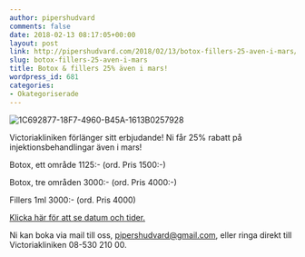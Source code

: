 ```yaml
---
author: pipershudvard
comments: false
date: 2018-02-13 08:17:05+00:00
layout: post
link: http://pipershudvard.com/2018/02/13/botox-fillers-25-aven-i-mars/
slug: botox-fillers-25-aven-i-mars
title: Botox & fillers 25% även i mars!
wordpress_id: 681
categories:
- Okategoriserade
---
```


![1C692877-18F7-4960-B45A-1613B0257928](https://pipershudvard.files.wordpress.com/2018/02/1c692877-18f7-4960-b45a-1613b0257928.jpeg?w=2048)


Victoriakliniken förlänger sitt erbjudande! Ni får 25% rabatt på injektionsbehandlingar även i mars!


Botox, ett område 1125:- (ord. Pris 1500:-)

Botox, tre områden 3000:- (ord. Pris 4000:-)

Fillers 1ml 3000:- (ord. Pris 4000)


[Klicka här för att se datum och tider.](http://pipershudvard.com/botox-fillers-victoriakliniken/)




Ni kan boka via mail till oss, pipershudvard@gmail.com, eller ringa direkt till Victoriakliniken 08-530 210 00.



